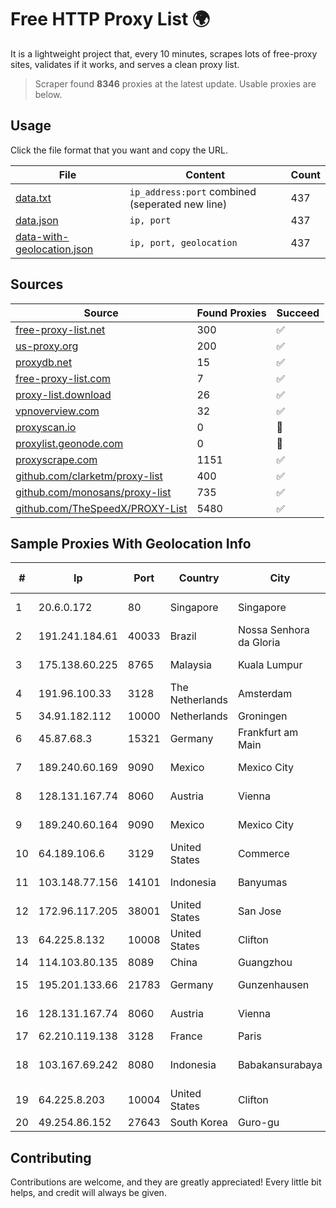
# Free HTTP Proxy List 🌍

It is a lightweight project that, every 10 minutes, scrapes lots of free-proxy sites, validates if it works, and serves a clean proxy list.


> Scraper found **8346** proxies at the latest update. Usable proxies are below.

## Usage

Click the file format that you want and copy the URL.


|File|Content|Count|
|----|-------|-----|
|[data.txt](https://raw.githubusercontent.com/themiralay/Proxy-List-World/master/data.txt)|`ip_address:port` combined (seperated new line)|437|
|[data.json](https://raw.githubusercontent.com/themiralay/Proxy-List-World/master/data.json)|`ip, port`|437|
|[data-with-geolocation.json](https://raw.githubusercontent.com/themiralay/Proxy-List-World/master/data-with-geolocation.json)|`ip, port, geolocation`|437|

## Sources

|Source|Found Proxies|Succeed|
|------|-------------|-------|
|[free-proxy-list.net](https://free-proxy-list.net)|300|✅|
|[us-proxy.org](https://www.us-proxy.org)|200|✅|
|[proxydb.net](http://proxydb.net)|15|✅|
|[free-proxy-list.com](https://free-proxy-list.com/?page=&port=&type%5B%5D=http&type%5B%5D=https&up_time=0&search=Search)|7|✅|
|[proxy-list.download](https://www.proxy-list.download/HTTP)|26|✅|
|[vpnoverview.com](https://vpnoverview.com/privacy/anonymous-browsing/free-proxy-servers)|32|✅|
|[proxyscan.io](https://www.proxyscan.io)|0|🚫|
|[proxylist.geonode.com](https://proxylist.geonode.com/api/proxy-list?limit=300&page=1&sort_by=lastChecked&sort_type=desc&protocols=http,https)|0|🚫|
|[proxyscrape.com](https://api.proxyscrape.com/v2/?request=displayproxies&protocol=http&timeout=10000&country=all&ssl=all&anonymity=all)|1151|✅|
|[github.com/clarketm/proxy-list](https://raw.githubusercontent.com/clarketm/proxy-list/master/proxy-list-raw.txt)|400|✅|
|[github.com/monosans/proxy-list](https://raw.githubusercontent.com/monosans/proxy-list/main/proxies/http.txt)|735|✅|
|[github.com/TheSpeedX/PROXY-List](https://raw.githubusercontent.com/TheSpeedX/PROXY-List/master/http.txt)|5480|✅|


## Sample Proxies With Geolocation Info

|#|Ip|Port|Country|City|Internet Service Provider|
|-|--|----|-------|----|-------------------------|
|1|20.6.0.172|80|Singapore|Singapore|Microsoft Corporation|
|2|191.241.184.61|40033|Brazil|Nossa Senhora da Gloria|NetGloria Telecom|
|3|175.138.60.225|8765|Malaysia|Kuala Lumpur|Telekom Malaysia Berhad|
|4|191.96.100.33|3128|The Netherlands|Amsterdam|NovoServe B.V.|
|5|34.91.182.112|10000|Netherlands|Groningen|Google LLC|
|6|45.87.68.3|15321|Germany|Frankfurt am Main|Cogent Communications|
|7|189.240.60.169|9090|Mexico|Mexico City|Uninet S.A. de C.V.|
|8|128.131.167.74|8060|Austria|Vienna|Technische Universitat Wien|
|9|189.240.60.164|9090|Mexico|Mexico City|Uninet S.A. de C.V.|
|10|64.189.106.6|3129|United States|Commerce|Apogee Telecom Inc.|
|11|103.148.77.156|14101|Indonesia|Banyumas|CV Atha Media Prima|
|12|172.96.117.205|38001|United States|San Jose|Zenlayer Inc|
|13|64.225.8.132|10008|United States|Clifton|DigitalOcean, LLC|
|14|114.103.80.135|8089|China|Guangzhou|Chinanet|
|15|195.201.133.66|21783|Germany|Gunzenhausen|Hetzner Online GmbH|
|16|128.131.167.74|8060|Austria|Vienna|Technische Universitat Wien|
|17|62.210.119.138|3128|France|Paris|Online S.A.S.|
|18|103.167.69.242|8080|Indonesia|Babakansurabaya|PT Kataji Nukami Indonesia|
|19|64.225.8.203|10004|United States|Clifton|DigitalOcean, LLC|
|20|49.254.86.152|27643|South Korea|Guro-gu|Korea Telecom|



## Contributing

Contributions are welcome, and they are greatly appreciated! Every
little bit helps, and credit will always be given.


